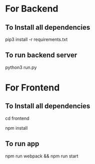 # For Backend

## To Install all dependencies

pip3 install -r requirements.txt


## To run backend server

python3 run.py

# For Frontend

## To Install all dependencies

cd frontend

npm install

## To run app

npm run webpack && npm run start
